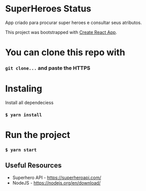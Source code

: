 # SuperHeroes Status

App criado para procurar super heroes e consultar seus atributos.

This project was bootstrapped with [Create React App](https://github.com/facebook/create-react-app).

# You can clone this repo with

### `git clone...` and paste the HTTPS

# Instaling

Install all dependeciess

### `$ yarn install`

# Run the project

### `$ yarn start`

## Useful Resources

- Superhero API - https://superheroapi.com/
- NodeJS - https://nodejs.org/en/download/
